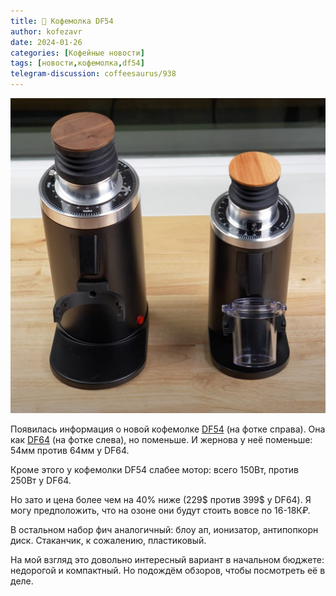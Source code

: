 ```yaml
---
title: 📰 Кофемолка DF54
author: kofezavr
date: 2024-01-26
categories: [Кофейные новости]
tags: [новости,кофемолка,df54]
telegram-discussion: coffeesaurus/938
--- 
```

![Кофемолка DF54](/assets/img/posts/24/01/df54.jpg)

Появилась информация о новой кофемолке [DF54](https://miicoffee.shop/products/miicoffee-df54-single-dose-coffee-grinder) (на фотке справа). Она как [DF64](https://kofezavr.ru/tags/df64/) (на фотке слева), но поменьше. И жернова у неё поменьше: 54мм против 64мм у DF64.

Кроме этого у кофемолки DF54 слабее мотор: всего 150Вт, против 250Вт у DF64.

Но зато и цена более чем на 40% ниже (229$ против 399$ у DF64). Я могу предположить, что на озоне они будут стоить вовсе по 16-18К₽.

В остальном набор фич аналогичный: блоу ап, ионизатор, антипопкорн диск. Стаканчик, к сожалению, пластиковый.

На мой взгляд это довольно интересный вариант в начальном бюджете: недорогой и компактный. Но подождём обзоров, чтобы посмотреть её в деле.